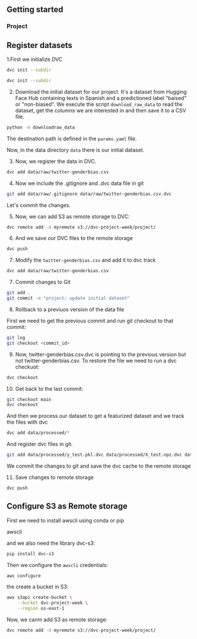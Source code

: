 ## Getting started

### Project

## Register datasets

1.First we initialize DVC
```bash
dvc init --subdir
```
```bash
dvc init --subdir
```
2. Download the initial dataset for our project.
It's a dataset from Hugging Face Hub containing texts in Spanish and a predictioned label "baised" or "non-biased".
We execute the script `download_raw_data` to read the dataset, get the columns we are interested in and then save it to a CSV file.
```bash
python -m downloadraw_data
```
The destination path is defined in the `params.yaml` file.

Now, in the data directory `data` there is our initial dataset.

3. Now, we register the data in DVC.

```bash
dvc add data/raw/twitter-genderbias.csv
```

4. Now we include the .gitignore and .dvc data file in git
```bash
git add data/raw/.gitignore data/raw/twitter-genderbias.csv.dvc
```

Let's commit the changes.

5. Now, we can add S3 as remote storage to DVC:
```bash
dvc remote add -d myremote s3://dvc-project-week/project/
```

6. And we save our DVC files to the remote storage
```bash
dvc push
```
7. Modify the `twitter-genderbias.csv` and add it to dvc track
```bash
dvc add data/raw/twitter-genderbias.csv
```
7. Commit changes to Git
```bash
git add .
git commit -m "project: update initial dataset"
```
8. Rollback to a previuos version of the data file

First we need to get the previous commit and run git checkout to that commit:

```bash
git log
git checkout <commit_id>
```
9. Now, twitter-genderbias.csv.dvc is pointing to the previous version but not twitter-genderbias.csv. To restore the file we need to run a dvc checkuot:
```bash
dvc checkout
```

10. Get back to the last commit:
```bash
git checkout main
dvc checkout
```

And then we process our dataset to get a featurized dataset and we track the files with dvc
```bash
dvc add data/processed/*
```
And register dvc files in git.
```bash
git add data/processed/y_test.pkl.dvc data/processed/X_test.npz.dvc data/processed/y_train.pkl.dvc data/processed/.gitignore data/processed/X_train.npz.dvc
```
We commit the changes to git and save the dvc cache to the remote storage


11. Save changes to remote storage
```bash
dvc push
```

## Configure S3 as Remote storage

First we need to install awscli using conda or pip

awscli

and we also need the library dvc-s3:
```bash
pip install dvc-s3
```

Then we configure the `awscli` credentials:

```bash
aws configure
```

the create a bucket in S3:
```bash
aws s3api create-bucket \
    --bucket dvc-project-week \
    --region us-east-1
```

Now, we canm add S3 as remote storage:
```bash
dvc remote add -d myremote s3://dvc-project-week/project/
```

